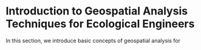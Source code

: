 # Introduction to Geospatial Analysis Techniques for Ecological Engineers

In this section, we introduce basic concepts of geospatial analysis for  
